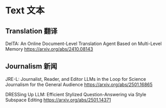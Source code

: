 # Text 文本
## Translation 翻译
DelTA: An Online Document-Level Translation Agent Based on Multi-Level Memory
https://arxiv.org/abs/2410.08143

## Journalism 新闻

JRE-L: Journalist, Reader, and Editor LLMs in the Loop for Science Journalism for the General Audience
https://arxiv.org/abs/2501.16865

DRESSing Up LLM: Efficient Stylized Question-Answering via Style Subspace Editing
https://arxiv.org/abs/2501.14371
